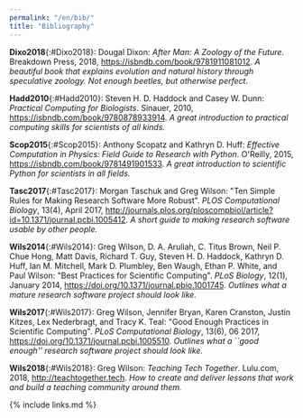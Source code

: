```yaml
---
permalink: "/en/bib/"
title: "Bibliography"
---
```


**Dixo2018**{:#Dixo2018}: Dougal Dixon: *After Man: A Zoology of the Future*. Breakdown Press, 2018, <https://isbndb.com/book/9781911081012>. *A beautiful book that explains evolution and natural history through speculative zoology.  Not enough beetles, but otherwise perfect.*

**Hadd2010**{:#Hadd2010}: Steven H. D. Haddock and Casey W. Dunn: *Practical Computing for Biologists*. Sinauer, 2010, <https://isbndb.com/book/9780878933914>. *A great introduction to practical computing skills for scientists of all kinds.*

**Scop2015**{:#Scop2015}: Anthony Scopatz and Kathryn D. Huff: *Effective Computation in Physics: Field Guide to Research with Python*. O'Reilly, 2015, <https://isbndb.com/book/9781491901533>. *A great introduction to scientific Python for scientists in all fields.*

**Tasc2017**{:#Tasc2017}: Morgan Taschuk and Greg Wilson: "Ten Simple Rules for Making Research Software More Robust". *PLOS Computational Biology*, 13(4), April 2017, <http://journals.plos.org/ploscompbiol/article?id=10.1371/journal.pcbi.1005412>. *A short guide to making research software usable by other people.*

**Wils2014**{:#Wils2014}: Greg Wilson, D. A. Aruliah, C. Titus Brown, Neil P. Chue Hong, Matt Davis, Richard T. Guy, Steven H. D. Haddock, Kathryn D. Huff, Ian M. Mitchell, Mark D. Plumbley, Ben Waugh, Ethan P. White, and Paul Wilson: "Best Practices for Scientific Computing". *PLoS Biology*, 12(1), January 2014, <https://doi.org/10.1371/journal.pbio.1001745>. *Outlines what a mature research software project should look like.*

**Wils2017**{:#Wils2017}: Greg Wilson, Jennifer Bryan, Karen Cranston, Justin Kitzes, Lex Nederbragt, and Tracy K. Teal: "Good Enough Practices in Scientific Computing". *PLoS Computational Biology*, 13(6), 06 2017, <https://doi.org/10.1371/journal.pcbi.1005510>. *Outlines what a ``good enough'' research software project should look like.*

**Wils2018**{:#Wils2018}: Greg Wilson: *Teaching Tech Together*. Lulu.com, 2018, <http://teachtogether.tech>. *How to create and deliver lessons that work and build a teaching community around them.*

{% include links.md %}
